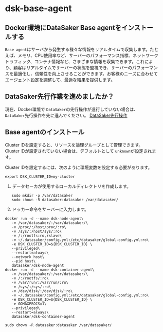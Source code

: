 # dsk-base-agent

## Docker環境にDataSaker Base agentをインストールする

`Base agent`はサーバから発生する様々な情報をリアルタイムで収集します。たとえば、メモリ、CPU使用率など、サーバーのパフォーマンス指標、ネットワークトラフィック、コンテナ情報など、さまざまな情報を収集できます。これにより、顧客はリアルタイムでサーバーの状態を監視でき、サーバーのパフォーマンスを最適化し、信頼性を向上させることができます。お客様のニーズに合わせてエージェント設定を調整して、最適な結果を提供します。

## DataSaker先行作業を進めましたか？

現在、Docker環境で `DataSaker`の先行操作が進行していない場合は、 `DataSaker`先行操作を先に進んでください。 [DataSaker先行操作](README.md)

## Base agentのインストール

Cluster IDを設定すると、リソースを論理グループとして管理できます。 Cluster IDが設定されていない場合は、デフォルトとして `unknown`が設定されます。

Cluster IDを設定するには、次のように環境変数を設定する必要があります。
```shell
export DSK_CLUSTER_ID=my-cluster
```
1. データセーカが使用するローカルディレクトリを作成します。
```shell
   sudo mkdir -p /var/datasaker
   sudo chown -R datasaker:datasaker /var/datasaker/ 
```
2. ドッカー命令をサーバーに入力します。
```shell
docker run -d --name dsk-node-agent\
   -v /var/datasaker/:/var/datasaker/\
   -v /proc/:/host/proc/:ro\
   -v /sys/:/host/sys/:ro\
   -v /:/rootfs:ro,rslave\
   -v ~/.datasaker/config.yml:/etc/datasaker/global-config.yml:ro\
   -e DSK_CLUSTER_ID=${DSK_CLUSTER_ID} \
   --privileged\
   --restart=always\
   --network host\
   --pid host\
   datasaker/dsk-node-agent
docker run -d --name dsk-container-agent\
   -v /var/datasaker/:/var/datasaker/\
   -v /:/rootfs/:ro\
   -v /var/run/:/var/run/:ro\
   -v /sys/:/sys/:ro\
   -v /dev/disk/:/dev/disk/:ro\
   -v ~/.datasaker/config.yml:/etc/datasaker/global-config.yml:ro\
   -e DSK_CLUSTER_ID=${DSK_CLUSTER_ID} \
   -e GOMAXPROCS=1\
   --privileged\
   --restart=always\
   datasaker/dsk-container-agent

sudo chown -R datasaker:datasaker /var/datasaker/ 
```
